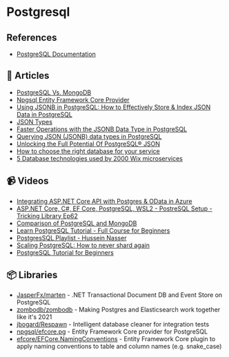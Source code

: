 # Postgresql

## References
- [PostgreSQL Documentation](https://www.postgresql.org/docs/current/)

## 📕 Articles
- [PostgreSQL Vs. MongoDB](https://blog.panoply.io/postgresql-vs-mongodb)
- [Npgsql Entity Framework Core Provider](https://www.npgsql.org/efcore/index.html)
- [Using JSONB in PostgreSQL: How to Effectively Store & Index JSON Data in PostgreSQL](https://scalegrid.io/blog/using-jsonb-in-postgresql-how-to-effectively-store-index-json-data-in-postgresql/)
- [JSON Types](https://www.postgresql.org/docs/13/datatype-json.html)
- [Faster Operations with the JSONB Data Type in PostgreSQL](https://www.compose.com/articles/faster-operations-with-the-jsonb-data-type-in-postgresql/)
- [Querying JSON (JSONB) data types in PostgreSQL](http://www.silota.com/docs/recipes/sql-postgres-json-data-types.html)
- [Unlocking the Full Potential Of PostgreSQL® JSON](https://www.instaclustr.com/blog/postgresql-json/)
- [How to choose the right database for your service](https://medium.com/wix-engineering/how-to-choose-the-right-database-for-your-service-97b1670c5632)
- [5 Database technologies used by 2000 Wix microservices](https://medium.com/wix-engineering/5-database-technologies-used-by-2000-wix-microservices-e4769638b8c3)

## 📹 Videos
- [Integrating ASP.NET Core API with Postgres & OData in Azure](https://www.youtube.com/watch?v=MoDJnEwkYOE) 
- [ASP.NET Core, C#, EF Core, PostgreSQL, WSL2 - PostreSQL Setup - Tricking Library Ep62](https://www.youtube.com/watch?v=qWfavvrhrfk)
- [Comparison of PostgreSQL and MongoDB](https://www.youtube.com/watch?v=eM7hzKwvTq8)
- [Learn PostgreSQL Tutorial - Full Course for Beginners](https://www.youtube.com/watch?v=qw--VYLpxG4)
- [PostgresSQL Playlist - Hussein Nasser](https://www.youtube.com/playlist?list=PLQnljOFTspQWGrOqslniFlRcwxyY94cjj)
- [Scaling PostgreSQL: How to never shard again](https://www.youtube.com/watch?v=U60z_UTMjAk)
- [PostgreSQL Tutorial for Beginners](https://www.youtube.com/watch?v=SpfIwlAYaKk)

## 📦 Libraries
- [JasperFx/marten](https://github.com/JasperFx/marten) - .NET Transactional Document DB and Event Store on PostgreSQL
- [zombodb/zombodb](https://github.com/zombodb/zombodb) - Making Postgres and Elasticsearch work together like it's 2021
- [jbogard/Respawn](https://github.com/jbogard/Respawn) - Intelligent database cleaner for integration tests
- [npgsql/efcore.pg](https://github.com/npgsql/efcore.pg) - Entity Framework Core provider for PostgreSQL
- [efcore/EFCore.NamingConventions](https://github.com/efcore/EFCore.NamingConventions) - Entity Framework Core plugin to apply naming conventions to table and column names (e.g. snake_case)
